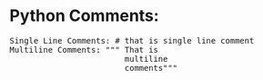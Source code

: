 # Python Comments:
<pre>
Single Line Comments: # that is single line comment
Multiline Comments: """ That is
                        multiline
                        comments"""
</pre>

